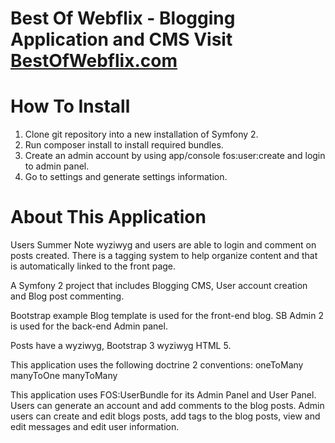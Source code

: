 Best Of Webflix - Blogging Application and CMS
Visit [BestOfWebflix.com](http://www.BestOfWebflix.com)
=============


How To Install
===================

1. Clone git repository into a new installation of Symfony 2.
2. Run composer install to install required bundles.
3. Create an admin account by using app/console fos:user:create and login to admin panel.
4. Go to settings and generate settings information.


About This Application
=========================

Users Summer Note wyziwyg and users are able to login and comment on posts created.  There is a tagging system to help organize content and that is automatically linked to the front page.

A Symfony 2 project that includes Blogging CMS, User account creation and Blog post commenting.

Bootstrap example Blog template is used for the front-end blog.  SB Admin 2 is used for the back-end Admin panel.

Posts have a wyziwyg, Bootstrap 3 wyziwyg HTML 5.

This application uses the following doctrine 2 conventions:
oneToMany
manyToOne
manyToMany

This application uses FOS:UserBundle for its Admin Panel and User Panel.  Users can generate an account and add comments to the blog posts.  Admin users can create and edit blogs posts, add tags to the blog posts, view and edit messages and edit user information.
